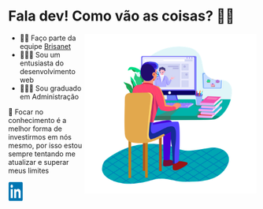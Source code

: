 <h1>Fala dev! Como vão as coisas? 👋😉</h1>

<img align="right" src="https://github.com/AndersonS7/AndersonS7/blob/main/img/man-computer.png" width="350"/>

- 💼😄 Faço parte da equipe [Brisanet](https://www.brisanet.com.br/)
- 👨🏻‍💻 Sou um entusiasta do desenvolvimento web
- 👨🏻‍🎓 Sou graduado em Administração 

🧠 Focar no conhecimento é a melhor forma de investirmos em nós mesmo, por isso estou
  sempre tentando me atualizar e superar meus limites

<a href="https://www.linkedin.com/in/anderson-silva-b7870520b/" target="_blank">
  <img align="center" src="https://raw.githubusercontent.com/devicons/devicon/master/icons/linkedin/linkedin-original.svg" alt="anderson_linkedin" width="30" height="40"
       style="max-width:100%;">
</a>


<!--
**AndersonS7/AndersonS7** is a ✨ _special_ ✨ repository because its `README.md` (this file) appears on your GitHub profile.
[![Linkedin Badge](https://www.linkedin.com/in/anderson-silva-b7870520b/)
[![Instagram Badge](https://www.instagram.com/and_silva7/)
Here are some ideas to get you started:

- 🔭 I’m currently working on ...
- 🌱 I’m currently learning ...
- 👯 I’m looking to collaborate on ...
- 🤔 I’m looking for help with ...
- 💬 Ask me about ...
- 📫 How to reach me: ...
- 😄 Pronouns: ...
- ⚡ Fun fact: ...
-->

